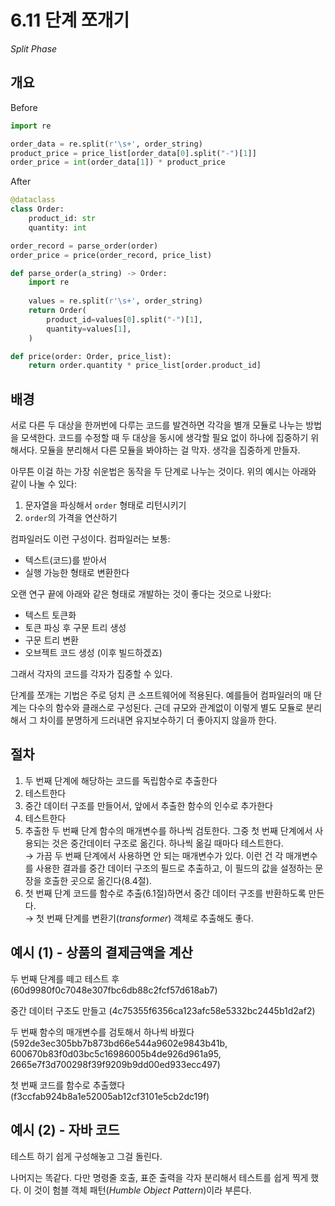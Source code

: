 # 6.11 단계 쪼개기

_Split Phase_

## 개요

Before

```python
import re

order_data = re.split(r'\s+', order_string)
product_price = price_list[order_data[0].split("-")[1]]
order_price = int(order_data[1]) * product_price
```

After

```python
@dataclass
class Order:
    product_id: str
    quantity: int

order_record = parse_order(order)
order_price = price(order_record, price_list)

def parse_order(a_string) -> Order:
    import re
    
    values = re.split(r'\s+', order_string)
    return Order(
        product_id=values[0].split("-")[1],
        quantity=values[1],
    )

def price(order: Order, price_list):
    return order.quantity * price_list[order.product_id]
```

## 배경

서로 다른 두 대상을 한꺼번에 다루는 코드를 발견하면 각각을 별개 모듈로 나누는 방법을 모색한다.
코드를 수정할 때 두 대상을 동시에 생각할 필요 없이 하나에 집중하기 위해서다.
모듈을 분리해서 다른 모듈을 봐야하는 걸 막자. 생각을 집중하게 만들자.

아무튼 이걸 하는 가장 쉬운법은 동작을 두 단계로 나누는 것이다. 위의 예시는 아래와 같이 나눌 수 있다:
1. 문자열을 파싱해서 `order` 형태로 리턴시키기
2. `order`의 가격을 연산하기

컴파일러도 이런 구성이다. 컴파일러는 보통:
- 텍스트(코드)를 받아서
- 실행 가능한 형태로 변환한다

오랜 연구 끝에 아래와 같은 형태로 개발하는 것이 좋다는 것으로 나왔다:
- 텍스트 토큰화
- 토큰 파싱 후 구문 트리 생성
- 구문 트리 변환
- 오브젝트 코드 생성 (이후 빌드하겠죠)

그래서 각자의 코드를 각자가 집중할 수 있다.

단계를 쪼개는 기법은 주로 덩치 큰 소프트웨어에 적용된다. 예를들어 컴파일러의 매 단계는 다수의 함수와 클래스로 구성된다.
근데 규모와 관계없이 이렇게 별도 모듈로 분리해서 그 차이를 분명하게 드러내면 유지보수하기 더 좋아지지 않을까 한다.

## 절차

1. 두 번째 단계에 해당하는 코드를 독립함수로 추출한다
2. 테스트한다
3. 중간 데이터 구조를 만들어서, 앞에서 추출한 함수의 인수로 추가한다
4. 테스트한다
5. 추출한 두 번째 단계 함수의 매개변수를 하나씩 검토한다. 그중 첫 번째 단계에서 사용되는 것은 중간데이터 구조로 옮긴다. 하나씩 옮길 때마다 테스트한다. <br />
→ 가끔 두 번째 단계에서 사용하면 안 되는 매개변수가 있다. 이런 건 각 매개변수를 사용한 결과를 중간 데이터 구조의 필드로 추출하고, 이 필드의 값을 설정하는 문장을 호출한 곳으로 옮긴다(8.4절).
6. 첫 번째 단계 코드를 함수로 추출(6.1절)하면서 중간 데이터 구조를 반환하도록 만든다. <br />
→ 첫 번째 단계를 변환기(_transformer_) 객체로 추출해도 좋다.

## 예시 (1) - 상품의 결제금액을 계산

두 번째 단계를 떼고 테스트 후 (60d9980f0c7048e307fbc6db88c2fcf57d618ab7)

중간 데이터 구조도 만들고 (4c75355f6356ca123afc58e5332bc2445b1d2af2)

두 번째 함수의 매개변수를 검토해서 하나씩 바꿨다 (592de3ec305bb7b873bd66e544a9602e9843b41b, 600670b83f0d03bc5c16986005b4de926d961a95, 2665e7f3d700298f39f9209b9dd00ed933ecc497)

첫 번째 코드를 함수로 추출했다 (f3ccfab924b8a1e52005ab12cf3101e5cb2dc19f)

## 예시 (2) - 자바 코드

테스트 하기 쉽게 구성해놓고 그걸 돌린다.

나머지는 똑같다. 다만 명령줄 호출, 표준 출력을 각자 분리해서 테스트를 쉽게 찍게 했다. 이 것이 험블 객체 패턴(_Humble Object Pattern_)이라 부른다.
